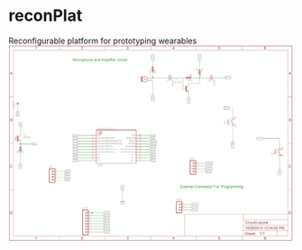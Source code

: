 reconPlat
=========

Reconfigurable platform for prototyping wearables
![Schematic](https://github.com/researcher111/reconPlat/blob/master/Hardware-Layout-Files/Layout.png?raw=true)
